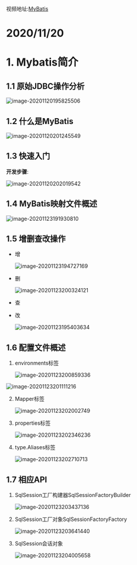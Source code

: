 视频地址:[MyBatis](https://www.bilibili.com/video/BV1Bg4y1q7q2?p=147)

# 2020/11/20

# 1. Mybatis简介

## 1.1 原始JDBC操作分析

![image-20201120195825506](E:\学习笔记\Learning\图片\image-20201120195825506.png)

## 1.2 什么是MyBatis

![image-20201120201245549](E:\学习笔记\Learning\图片\image-20201120201245549.png)

## 1.3 快速入门

**开发步骤**:

![image-20201120202019542](E:\学习笔记\Learning\图片\image-20201120202019542.png)

## 1.4 MyBatis映射文件概述

![image-20201123191930810](E:\学习笔记\Learning\图片\image-20201123191930810.png)

## 1.5 增删查改操作

+ 增

  ![image-20201123194727169](E:\学习笔记\Learning\图片\image-20201123194727169.png)

+ 删

  ![image-20201123200324121](E:\学习笔记\Learning\图片\image-20201123200324121.png)

+ 查

+ 改

  ![image-20201123195403634](E:\学习笔记\Learning\图片\image-20201123195403634.png)

## 1.6 配置文件概述

1. environments标签

   ![image-20201123200859336](E:\学习笔记\Learning\图片\image-20201123200859336.png)

![image-20201123201111216](E:\学习笔记\Learning\图片\image-20201123201111216.png)



2. Mapper标签

   ![image-20201123202002749](E:\学习笔记\Learning\图片\image-20201123202002749.png)



3. properties标签

   ![image-20201123202346236](E:\学习笔记\Learning\图片\image-20201123202346236.png)



4. type.Aliases标签

   ![image-20201123202710713](E:\学习笔记\Learning\图片\image-20201123202710713.png)

## 1.7 相应API

1. SqlSession工厂构建器SqlSessionFactoryBuilder

   ![image-20201123203437136](E:\学习笔记\Learning\图片\image-20201123203437136.png)

2. SqlSession工厂对象SqlSessionFactoryFactory

   ![image-20201123203641440](E:\学习笔记\Learning\图片\image-20201123203641440.png)

3. SqlSession会话对象

   ![image-20201123204005658](E:\学习笔记\Learning\图片\image-20201123204005658.png)